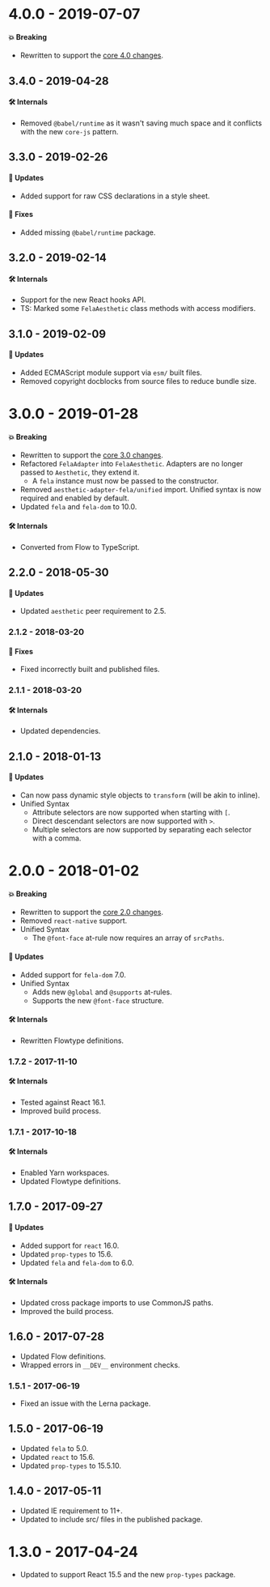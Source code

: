 # 4.0.0 - 2019-07-07

#### 💥 Breaking

- Rewritten to support the
  [core 4.0 changes](https://github.com/milesj/aesthetic/blob/master/packages/aesthetic/CHANGELOG.md).

## 3.4.0 - 2019-04-28

#### 🛠 Internals

- Removed `@babel/runtime` as it wasn't saving much space and it conflicts with the new `core-js`
  pattern.

## 3.3.0 - 2019-02-26

#### 🚀 Updates

- Added support for raw CSS declarations in a style sheet.

#### 🐞 Fixes

- Added missing `@babel/runtime` package.

## 3.2.0 - 2019-02-14

#### 🛠 Internals

- Support for the new React hooks API.
- TS: Marked some `FelaAesthetic` class methods with access modifiers.

## 3.1.0 - 2019-02-09

#### 🚀 Updates

- Added ECMAScript module support via `esm/` built files.
- Removed copyright docblocks from source files to reduce bundle size.

# 3.0.0 - 2019-01-28

#### 💥 Breaking

- Rewritten to support the
  [core 3.0 changes](https://github.com/milesj/aesthetic/blob/master/packages/aesthetic/CHANGELOG.md).
- Refactored `FelaAdapter` into `FelaAesthetic`. Adapters are no longer passed to `Aesthetic`, they
  extend it.
  - A `fela` instance must now be passed to the constructor.
- Removed `aesthetic-adapter-fela/unified` import. Unified syntax is now required and enabled by
  default.
- Updated `fela` and `fela-dom` to 10.0.

#### 🛠 Internals

- Converted from Flow to TypeScript.

## 2.2.0 - 2018-05-30

#### 🚀 Updates

- Updated `aesthetic` peer requirement to 2.5.

### 2.1.2 - 2018-03-20

#### 🐞 Fixes

- Fixed incorrectly built and published files.

### 2.1.1 - 2018-03-20

#### 🛠 Internals

- Updated dependencies.

## 2.1.0 - 2018-01-13

#### 🚀 Updates

- Can now pass dynamic style objects to `transform` (will be akin to inline).
- Unified Syntax
  - Attribute selectors are now supported when starting with `[`.
  - Direct descendant selectors are now supported with `>`.
  - Multiple selectors are now supported by separating each selector with a comma.

# 2.0.0 - 2018-01-02

#### 💥 Breaking

- Rewritten to support the
  [core 2.0 changes](https://github.com/milesj/aesthetic/blob/master/packages/aesthetic/CHANGELOG.md).
- Removed `react-native` support.
- Unified Syntax
  - The `@font-face` at-rule now requires an array of `srcPaths`.

#### 🚀 Updates

- Added support for `fela-dom` 7.0.
- Unified Syntax
  - Adds new `@global` and `@supports` at-rules.
  - Supports the new `@font-face` structure.

#### 🛠 Internals

- Rewritten Flowtype definitions.

### 1.7.2 - 2017-11-10

#### 🛠 Internals

- Tested against React 16.1.
- Improved build process.

### 1.7.1 - 2017-10-18

#### 🛠 Internals

- Enabled Yarn workspaces.
- Updated Flowtype definitions.

## 1.7.0 - 2017-09-27

#### 🚀 Updates

- Added support for `react` 16.0.
- Updated `prop-types` to 15.6.
- Updated `fela` and `fela-dom` to 6.0.

#### 🛠 Internals

- Updated cross package imports to use CommonJS paths.
- Improved the build process.

## 1.6.0 - 2017-07-28

- Updated Flow definitions.
- Wrapped errors in `__DEV__` environment checks.

### 1.5.1 - 2017-06-19

- Fixed an issue with the Lerna package.

## 1.5.0 - 2017-06-19

- Updated `fela` to 5.0.
- Updated `react` to 15.6.
- Updated `prop-types` to 15.5.10.

## 1.4.0 - 2017-05-11

- Updated IE requirement to 11+.
- Updated to include src/ files in the published package.

# 1.3.0 - 2017-04-24

- Updated to support React 15.5 and the new `prop-types` package.
